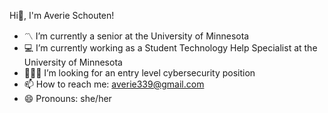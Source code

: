 Hi👋, I'm Averie Schouten!


- 〽️ I’m currently a senior at the University of Minnesota
- 💻 I’m currently working as a Student Technology Help Specialist at the University of Minnesota
- 👩🏼‍💻 I’m looking for an entry level cybersecurity position
- 📫 How to reach me: averie339@gmail.com
- 😄 Pronouns: she/her

